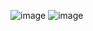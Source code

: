 
![image](https://github.com/juancarloslc/SimulacionporComputadora-JuanLopez/assets/49040925/5ee3d7ee-43e8-4cf8-b167-b550f7228fbf)
![image](https://github.com/juancarloslc/SimulacionporComputadora-JuanLopez/assets/49040925/cbaf615a-c72f-4baa-9925-38471e1f7aac)
